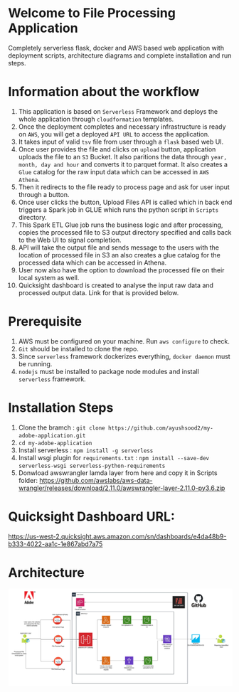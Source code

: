 # Welcome to File Processing Application 

Completely serverless flask, docker and AWS based web application with deployment scripts, architecture diagrams and complete installation and run steps.

# Information about the workflow

1. This application is based on `Serverless` Framework and deploys the whole application through `cloudformation` templates.
2. Once the deployment completes and necessary infrastructure is ready on `AWS`, you will get a deployed  `API URL` to access the application.
3. It takes input of valid `tsv` file from user through a `flask` based web UI.
4. Once user provides the file and clicks on `upload` button, application uploads the file to an `S3` Bucket. It also paritions the data through `year, month, day and hour` and converts it to parquet format. It also creates a `Glue` catalog for the raw input data which can be accessed in `AWS Athena`.
5. Then it redirects to the file ready to process page and ask for user input through a button.
6. Once user clicks the button, Upload Files API is called which in back end triggers a Spark job in GLUE which runs the python script in `Scripts` directory. 
7. This Spark ETL Glue job runs the business logic and after processing, copies the processed file to S3 output directory specified and calls back to the Web UI to signal completion.
8. API will take the output file and sends message to the users with the location of processed file in S3 an also creates a glue catalog for the processed data which can be accessed in Athena.
9. User now also have the option to download the processed file on their local system as well.
10. Quicksight dashboard is created to analyse the input raw data and processed output data. Link for that is provided below.



# Prerequisite
1. AWS must be configured on your machine. Run `aws configure` to check.
2. `Git` should be installed to clone the repo.
3. Since `serverless` framework dockerizes everything, `docker daemon` must be running. 
4. `nodejs` must be installed to package node modules and install `serverless` framework.

# Installation Steps

1. Clone the bramch : `git clone https://github.com/ayushsood2/my-adobe-application.git`
2. `cd my-adobe-application`
2. Install serverless : `npm install -g serverless`
3. Install wsgi plugin for `requirements.txt` : `npm install --save-dev serverless-wsgi serverless-python-requirements `
4. Donwload awswrangler lamda layer  from here and copy it in Scripts folder:  https://github.com/awslabs/aws-data-wrangler/releases/download/2.11.0/awswrangler-layer-2.11.0-py3.6.zip

# Quicksight Dashboard URL:

https://us-west-2.quicksight.aws.amazon.com/sn/dashboards/e4da48b9-b333-4022-aa1c-1e867abd7a75


# Architecture

![Image](https://github.com/ayushsood2/my-adobe-application/blob/main/Adobe%20Challenge%20Architecture.jpeg)

